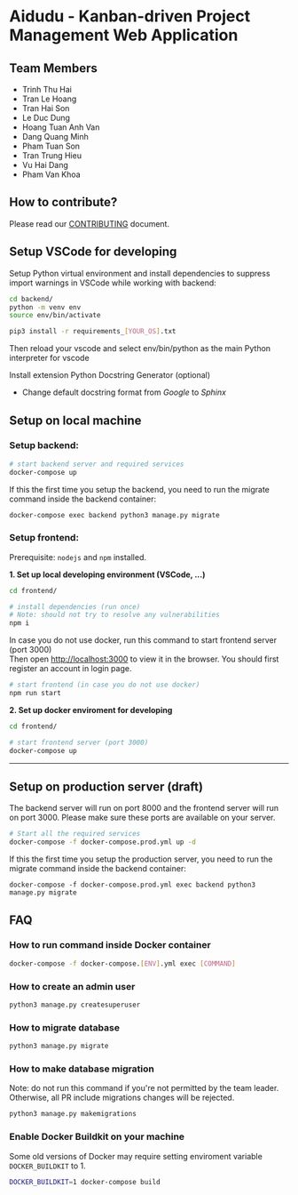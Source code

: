 # Aidudu - Kanban-driven Project Management Web Application

## Team Members 
- Trinh Thu Hai
- Tran Le Hoang
- Tran Hai Son
- Le Duc Dung
- Hoang Tuan Anh Van
- Dang Quang Minh
- Pham Tuan Son
- Tran Trung Hieu
- Vu Hai Dang
- Pham Van Khoa

## How to contribute?
Please read our [CONTRIBUTING](https://github.com/hieutt99/aidudu/blob/develop/CONTRIBUTING.md) document.

## Setup VSCode for developing

Setup Python virtual environment and install dependencies to suppress import warnings in VSCode while working with backend:
```bash
cd backend/
python -m venv env
source env/bin/activate

pip3 install -r requirements_[YOUR_OS].txt
```
Then reload your vscode and select env/bin/python as the main Python interpreter for vscode

Install extension Python Docstring Generator (optional)
- Change default docstring format from *Google* to *Sphinx*

## Setup on local machine

### Setup backend:
```bash
# start backend server and required services
docker-compose up
```

If this the first time you setup the backend, you need to run the migrate command inside the backend container:
```bash
docker-compose exec backend python3 manage.py migrate
```

### Setup frontend: 
Prerequisite: `nodejs` and `npm` installed.

**1. Set up local developing environment (VSCode, ...)**
```bash
cd frontend/

# install dependencies (run once)
# Note: should not try to resolve any vulnerabilities
npm i
```

In case you do not use docker, run this command to start frontend server (port 3000) <br>
Then open [http://localhost:3000](http://localhost:3000) to view it in the browser. You should first register an account in login page.
```bash
# start frontend (in case you do not use docker)
npm run start
```

**2. Set up docker enviroment for developing**
```bash
cd frontend/

# start frontend server (port 3000)
docker-compose up
```

---

## Setup on production server (draft)
The backend server will run on port 8000 and the frontend server will run on port 3000. Please make sure these ports are available on your server.

```bash
# Start all the required services
docker-compose -f docker-compose.prod.yml up -d
```

If this the first time you setup the production server, you need to run the migrate command inside the backend container:
```
docker-compose -f docker-compose.prod.yml exec backend python3 manage.py migrate
```



## FAQ
### How to run command inside Docker container
```bash
docker-compose -f docker-compose.[ENV].yml exec [COMMAND]
```

### How to create an admin user
```bash
python3 manage.py createsuperuser
```


### How to migrate database
```bash
python3 manage.py migrate
```

### How to make database migration
Note: do not run this command if you're not permitted by the team leader. Otherwise, all PR include migrations changes will be rejected.
```bash
python3 manage.py makemigrations
```

### Enable Docker Buildkit on your machine
Some old versions of Docker may require setting enviroment variable `DOCKER_BUILDKIT` to 1.

```bash
DOCKER_BUILDKIT=1 docker-compose build
```